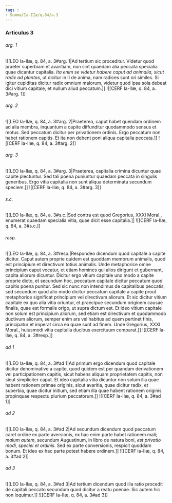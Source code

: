 ```yaml
---
tags : 
- Summa/Ia-IIæ/q.84/a.3
---
```


### Articulus 3

###### arg. 1
![[LEO Ia-IIæ, q. 84, a. 3#arg. 1|Ad tertium sic proceditur. Videtur quod praeter superbiam et avaritiam, non sint quaedam alia peccata specialia quae dicantur capitalia. *Ita enim se videtur habere caput ad animalia, sicut radix ad plantas*, ut dicitur in II de anima, nam radices sunt ori similes. Si igitur cupiditas dicitur radix omnium malorum, videtur quod ipsa sola debeat dici vitium capitale, et nullum aliud peccatum.]]
![[CERF Ia-IIæ, q. 84, a. 3#arg. 1]]

###### arg. 2
![[LEO Ia-IIæ, q. 84, a. 3#arg. 2|Praeterea, caput habet quendam ordinem ad alia membra, inquantum a capite diffunditur quodammodo sensus et motus. Sed peccatum dicitur per privationem ordinis. Ergo peccatum non habet rationem capitis. Et ita non debent poni aliqua capitalia peccata.]]
![[CERF Ia-IIæ, q. 84, a. 3#arg. 2]]

###### arg. 3
![[LEO Ia-IIæ, q. 84, a. 3#arg. 3|Praeterea, capitalia crimina dicuntur quae capite plectuntur. Sed tali poena puniuntur quaedam peccata in singulis generibus. Ergo vitia capitalia non sunt aliqua determinata secundum speciem.]]
![[CERF Ia-IIæ, q. 84, a. 3#arg. 3]]

###### s.c.
![[LEO Ia-IIæ, q. 84, a. 3#s.c.|Sed contra est quod Gregorius, XXXI Moral., enumerat quaedam specialia vitia, quae dicit esse capitalia.]]
![[CERF Ia-IIæ, q. 84, a. 3#s.c.]]

###### resp.
![[LEO Ia-IIæ, q. 84, a. 3#resp.|Respondeo dicendum quod capitale a capite dicitur. Caput autem proprie quidem est quoddam membrum animalis, quod est principium et directivum totius animalis. Unde metaphorice omne principium caput vocatur, et etiam homines qui alios dirigunt et gubernant, capita aliorum dicuntur. Dicitur ergo vitium capitale uno modo a capite proprie dicto, et secundum hoc, peccatum capitale dicitur peccatum quod capitis poena punitur. Sed sic nunc non intendimus de capitalibus peccatis, sed secundum quod alio modo dicitur peccatum capitale a capite prout metaphorice significat principium vel directivum aliorum. Et sic dicitur vitium capitale ex quo alia vitia oriuntur, et praecipue secundum originem causae finalis, quae est formalis origo, ut supra dictum est. Et ideo vitium capitale non solum est principium aliorum, sed etiam est directivum et quodammodo ductivum aliorum, semper enim ars vel habitus ad quem pertinet finis, principatur et imperat circa ea quae sunt ad finem. Unde Gregorius, XXXI Moral., huiusmodi vitia capitalia ducibus exercituum comparat.]]
![[CERF Ia-IIæ, q. 84, a. 3#resp.]]

###### ad 1
![[LEO Ia-IIæ, q. 84, a. 3#ad 1|Ad primum ergo dicendum quod capitale dicitur denominative a capite, quod quidem est per quandam derivationem vel participationem capitis, sicut habens aliquam proprietatem capitis, non sicut simpliciter caput. Et ideo capitalia vitia dicuntur non solum illa quae habent rationem primae originis, sicut avaritia, quae dicitur radix, et superbia, quae dicitur initium, sed etiam illa quae habent rationem originis propinquae respectu plurium peccatorum.]]
![[CERF Ia-IIæ, q. 84, a. 3#ad 1]]

###### ad 2
![[LEO Ia-IIæ, q. 84, a. 3#ad 2|Ad secundum dicendum quod peccatum caret ordine ex parte aversionis, ex hac enim parte habet rationem mali; *malum autem*, secundum Augustinum, in libro de natura boni, *est privatio modi, speciei et ordinis*. Sed ex parte conversionis, respicit quoddam bonum. Et ideo ex hac parte potest habere ordinem.]]
![[CERF Ia-IIæ, q. 84, a. 3#ad 2]]

###### ad 3
![[LEO Ia-IIæ, q. 84, a. 3#ad 3|Ad tertium dicendum quod illa ratio procedit de capitali peccato secundum quod dicitur a reatu poenae. Sic autem hic non loquimur.]]
![[CERF Ia-IIæ, q. 84, a. 3#ad 3]]

